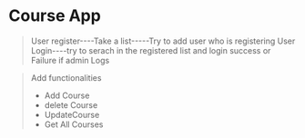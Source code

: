 # Course App

> User register----Take a list-----Try to add user who is registering
> User Login----try to serach in the registered list and login success or Failure
> if admin Logs 

>Add functionalities
>* Add Course
>* delete Course
>* UpdateCourse
>* Get All Courses
